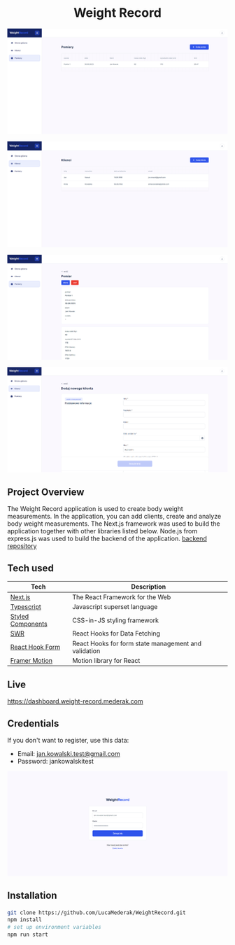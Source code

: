 <h1 align="center">Weight Record</h1>

![weight-record-measurements](./public/pomiary.png)

![weight-record-clients](./public/klienci.png)

![weight-record-measurement](./public/strona-pomiaru.png)

![weight-record-add-client](./public/nowy-klient.png)

## Project Overview

The Weight Record application is used to create body weight measurements. In the application, you can add clients, create and analyze body weight measurements. The Next.js framework was used to build the application together with other libraries listed below.
Node.js from express.js was used to build the backend of the application. [backend repository](https://github.com/LucaMederak/WeightRecord-backend)

## Tech used

| Tech                                               | Description                                          |
| -------------------------------------------------- | ---------------------------------------------------- |
| [Next.js](https://nextjs.org/)                     | The React Framework for the Web                      |
| [Typescript](https://www.typescriptlang.org/)      | Javascript superset language                         |
| [Styled Components](https://styled-components.com) | CSS-in-JS styling framework                          |
| [SWR](https://swr.vercel.app/)                     | React Hooks for Data Fetching                        |
| [React Hook Form](https://react-hook-form.com/)    | React Hooks for form state management and validation |
| [Framer Motion](https://www.framer.com/motion/)    | Motion library for React                             |

## Live

https://dashboard.weight-record.mederak.com

## Credentials

If you don't want to register, use this data:

- Email: jan.kowalski.test@gmail.com
- Password: jankowalskitest

![weight-record-login](./public/login.png)

## Installation

```bash
git clone https://github.com/LucaMederak/WeightRecord.git
npm install
# set up environment variables
npm run start
```
